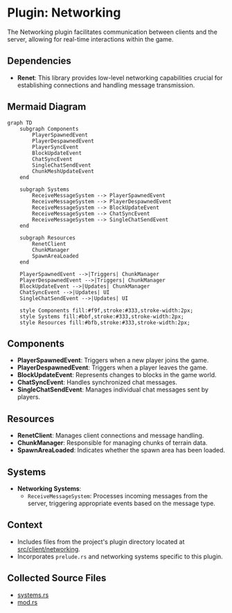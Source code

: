 # Plugin: Networking

The Networking plugin facilitates communication between clients and the server, allowing for real-time interactions within the game.

## Dependencies
- **Renet**: This library provides low-level networking capabilities crucial for establishing connections and handling message transmission.

## Mermaid Diagram
```mermaid
graph TD
    subgraph Components
        PlayerSpawnedEvent
        PlayerDespawnedEvent
        PlayerSyncEvent
        BlockUpdateEvent
        ChatSyncEvent
        SingleChatSendEvent
        ChunkMeshUpdateEvent
    end

    subgraph Systems
        ReceiveMessageSystem --> PlayerSpawnedEvent
        ReceiveMessageSystem --> PlayerDespawnedEvent
        ReceiveMessageSystem --> BlockUpdateEvent
        ReceiveMessageSystem --> ChatSyncEvent
        ReceiveMessageSystem --> SingleChatSendEvent
    end

    subgraph Resources
        RenetClient
        ChunkManager
        SpawnAreaLoaded
    end

    PlayerSpawnedEvent -->|Triggers| ChunkManager
    PlayerDespawnedEvent -->|Triggers| ChunkManager
    BlockUpdateEvent -->|Updates| ChunkManager
    ChatSyncEvent -->|Updates| UI
    SingleChatSendEvent -->|Updates| UI

    style Components fill:#f9f,stroke:#333,stroke-width:2px;
    style Systems fill:#bbf,stroke:#333,stroke-width:2px;
    style Resources fill:#bfb,stroke:#333,stroke-width:2px;
```

## Components
- **PlayerSpawnedEvent**: Triggers when a new player joins the game.
- **PlayerDespawnedEvent**: Triggers when a player leaves the game.
- **BlockUpdateEvent**: Represents changes to blocks in the game world.
- **ChatSyncEvent**: Handles synchronized chat messages.
- **SingleChatSendEvent**: Manages individual chat messages sent by players.

## Resources
- **RenetClient**: Manages client connections and message handling.
- **ChunkManager**: Responsible for managing chunks of terrain data.
- **SpawnAreaLoaded**: Indicates whether the spawn area has been loaded.

## Systems
- **Networking Systems**:
  - `ReceiveMessageSystem`: Processes incoming messages from the server, triggering appropriate events based on the message type.

## Context
- Includes files from the project's plugin directory located at [src/client/networking](https://github.com/CuddlyBunion341/hello-bevy/blob/main/src/client/networking).
- Incorporates `prelude.rs` and networking systems specific to this plugin.

## Collected Source Files
- [systems.rs](https://github.com/CuddlyBunion341/hello-bevy/blob/main/src/client/networking/systems.rs)
- [mod.rs](https://github.com/CuddlyBunion341/hello-bevy/blob/main/src/client/networking/mod.rs)
